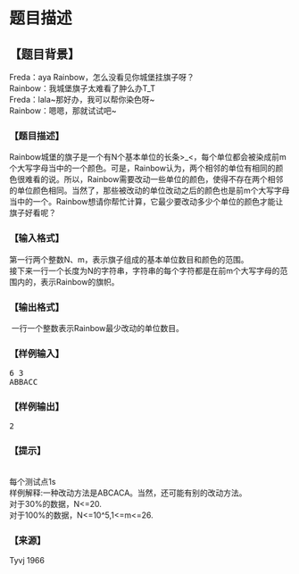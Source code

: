 # 题目描述


<h2>
	【题目背景】
</h2>
<p>
	Freda：aya Rainbow，怎么没看见你城堡挂旗子呀？<br/>
Rainbow：我城堡旗子太难看了肿么办T_T<br/>
Freda：lala~那好办，我可以帮你染色呀~<br/>
Rainbow：嗯嗯，那就试试吧~ 
</p>
<h3>
	【题目描述】
</h3>
<p>
	Rainbow城堡的旗子是一个有N个基本单位的长条&gt;_&lt;，每个单位都会被染成前m个大写字母当中的一个颜色。可是，Rainbow认为，两个相邻的单位有相同的颜色很难看的说。所以，Rainbow需要改动一些单位的颜色，使得不存在两个相邻的单位颜色相同。当然了，那些被改动的单位改动之后的颜色也是前m个大写字母当中的一个。Rainbow想请你帮忙计算，它最少要改动多少个单位的颜色才能让旗子好看呢？
</p>
<h3>
	【输入格式】
</h3>
<p>
	第一行两个整数N、m，表示旗子组成的基本单位数目和颜色的范围。<br/>
接下来一行一个长度为N的字符串，字符串的每个字符都是在前m个大写字母的范围内的，表示Rainbow的旗帜。
</p>
<h3>
	【输出格式】
</h3>
<p>
	 一行一个整数表示Rainbow最少改动的单位数目。
</p>
<h3>
	【样例输入】
</h3>
<pre>6 3
ABBACC
</pre>
<h3>
	【样例输出】
</h3>
<pre>2</pre>
<h3>
	【提示】
</h3>
<p>
	<br/>
每个测试点1s<br/>
样例解释:一种改动方法是ABCACA。当然，还可能有别的改动方法。<br/>
对于30%的数据，N&lt;=20.<br/>
对于100%的数据，N&lt;=10^5,1&lt;=m&lt;=26.
</p>
<h3>
	【来源】
</h3>
<p>
	Tyvj 1966
</p>
